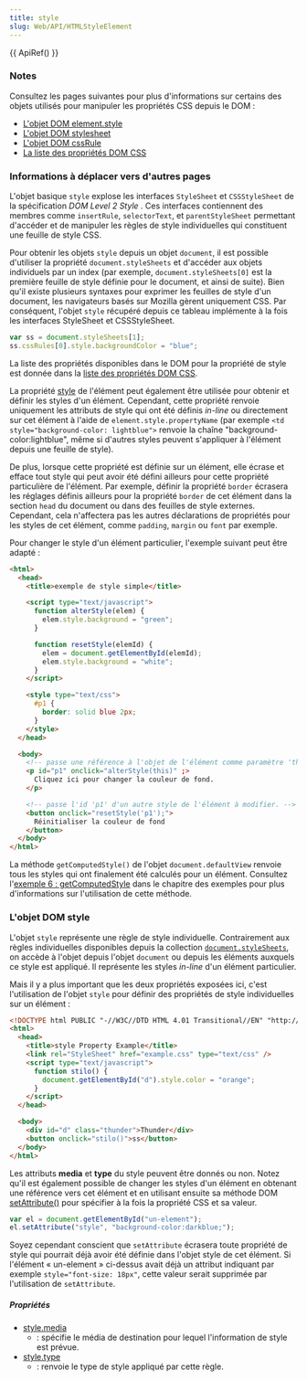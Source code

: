 ```yaml
---
title: style
slug: Web/API/HTMLStyleElement
---
```


{{ ApiRef() }}

### Notes

Consultez les pages suivantes pour plus d'informations sur certains des objets utilisés pour manipuler les propriétés CSS depuis le DOM&nbsp;:

- [L'objet DOM element.style](/fr/DOM/element.style)
- [L'objet DOM stylesheet](/fr/DOM/stylesheet)
- [L'objet DOM cssRule](/fr/DOM/cssRule)
- [La liste des propriétés DOM CSS](/fr/DOM/CSS)

### Informations à déplacer vers d'autres pages

L'objet basique `style` explose les interfaces `StyleSheet` et `CSSStyleSheet` de la spécification
_DOM Level 2 Style_
. Ces interfaces contiennent des membres comme `insertRule`, `selectorText`, et `parentStyleSheet` permettant d'accéder et de manipuler les règles de style individuelles qui constituent une feuille de style CSS.

Pour obtenir les objets `style` depuis un objet `document`, il est possible d'utiliser la propriété `document.styleSheets` et d'accéder aux objets individuels par un index (par exemple, `document.styleSheets[0]` est la première feuille de style définie pour le document, et ainsi de suite). Bien qu'il existe plusieurs syntaxes pour exprimer les feuilles de style d'un document, les navigateurs basés sur Mozilla gèrent uniquement CSS. Par conséquent, l'objet `style` récupéré depuis ce tableau implémente à la fois les interfaces StyleSheet et CSSStyleSheet.

```js
var ss = document.styleSheets[1];
ss.cssRules[0].style.backgroundColor = "blue";
```

La liste des propriétés disponibles dans le DOM pour la propriété de style est donnée dans la [liste des propriétés DOM CSS](/fr/DOM/CSS).

La propriété [style](/fr/DOM/style) de l'élément peut également être utilisée pour obtenir et définir les styles d'un élément. Cependant, cette propriété renvoie uniquement les attributs de style qui ont été définis
_in-line_
ou directement sur cet élément à l'aide de `element.style.propertyName` (par exemple `<td style="background-color: lightblue">` renvoie la chaîne "background-color:lightblue", même si d'autres styles peuvent s'appliquer à l'élément depuis une feuille de style).

De plus, lorsque cette propriété est définie sur un élément, elle écrase et efface tout style qui peut avoir été défini ailleurs pour cette propriété particulière de l'élément. Par exemple, définir la propriété `border` écrasera les réglages définis ailleurs pour la propriété `border` de cet élément dans la section `head` du document ou dans des feuilles de style externes. Cependant, cela n'affectera pas les autres déclarations de propriétés pour les styles de cet élément, comme `padding`, `margin` ou `font` par exemple.

Pour changer le style d'un élément particulier, l'exemple suivant peut être adapté&nbsp;:

```html
<html>
  <head>
    <title>exemple de style simple</title>

    <script type="text/javascript">
      function alterStyle(elem) {
        elem.style.background = "green";
      }

      function resetStyle(elemId) {
        elem = document.getElementById(elemId);
        elem.style.background = "white";
      }
    </script>

    <style type="text/css">
      #p1 {
        border: solid blue 2px;
      }
    </style>
  </head>

  <body>
    <!-- passe une référence à l'objet de l'élément comme paramètre 'this'. -->
    <p id="p1" onclick="alterStyle(this)" ;>
      Cliquez ici pour changer la couleur de fond.
    </p>

    <!-- passe l'id 'p1' d'un autre style de l'élément à modifier. -->
    <button onclick="resetStyle('p1');">
      Réinitialiser la couleur de fond
    </button>
  </body>
</html>
```

La méthode `getComputedStyle()` de l'objet `document.defaultView` renvoie tous les styles qui ont finalement été calculés pour un élément. Consultez l'[exemple 6 : getComputedStyle](/fr/Référence_du_DOM_Gecko/Exemples#Exemple_6_:_getComputedStyle) dans le chapitre des exemples pour plus d'informations sur l'utilisation de cette méthode.

### L'objet DOM style

L'objet `style` représente une règle de style individuelle. Contrairement aux règles individuelles disponibles depuis la collection [`document.styleSheets`](/fr/DOM/document.styleSheets), on accède à l'objet depuis l'objet `document` ou depuis les éléments auxquels ce style est appliqué. Il représente les styles
_in-line_
d'un élément particulier.

Mais il y a plus important que les deux propriétés exposées ici, c'est l'utilisation de l'objet `style` pour définir des propriétés de style individuelles sur un élément&nbsp;:

```html
<!DOCTYPE html PUBLIC "-//W3C//DTD HTML 4.01 Transitional//EN" "http://www.w3.org/TR/html4/loose.dtd">
<html>
  <head>
    <title>style Property Example</title>
    <link rel="StyleSheet" href="example.css" type="text/css" />
    <script type="text/javascript">
      function stilo() {
        document.getElementById("d").style.color = "orange";
      }
    </script>
  </head>

  <body>
    <div id="d" class="thunder">Thunder</div>
    <button onclick="stilo()">ss</button>
  </body>
</html>
```

Les attributs **media** et **type** du style peuvent être donnés ou non. Notez qu'il est également possible de changer les styles d'un élément en obtenant une référence vers cet élément et en utilisant ensuite sa méthode DOM [setAttribute()](/fr/DOM/element.setAttribute) pour spécifier à la fois la propriété CSS et sa valeur.

```js
var el = document.getElementById("un-element");
el.setAttribute("style", "background-color:darkblue;");
```

Soyez cependant conscient que `setAttribute` écrasera toute propriété de style qui pourrait déjà avoir été définie dans l'objet style de cet élément. Si l'élément «&nbsp;un-element&nbsp;» ci-dessus avait déjà un attribut indiquant par exemple `style="font-size: 18px"`, cette valeur serait supprimée par l'utilisation de `setAttribute`.

##### Propriétés

- [style.media](/fr/DOM/style.media)
  - : spécifie le média de destination pour lequel l'information de style est prévue.
- [style.type](/fr/DOM/style.type)
  - : renvoie le type de style appliqué par cette règle.
